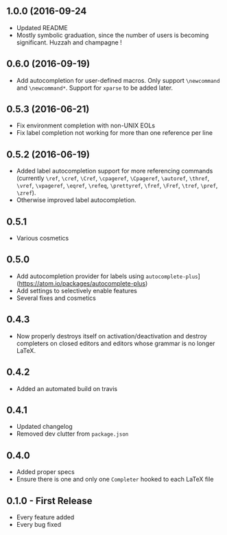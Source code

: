 ## 1.0.0 (2016-09-24
  - Updated README
  - Mostly symbolic graduation, since the number of users is becoming significant. Huzzah and champagne !
## 0.6.0 (2016-09-19)
  - Add autocompletion for user-defined macros. Only support `\newcommand` and `\newcommand*`. Support for `xparse` to be added later.

## 0.5.3 (2016-06-21)
* Fix environment completion with non-UNIX EOLs
* Fix label completion not working for more than one reference per line

## 0.5.2 (2016-06-19)
* Added label autocompletion support for more referencing commands (currently `\ref`, `\cref`, `\Cref`, `\cpageref`, `\Cpageref`, `\autoref`, `\thref`, `\vref`, `\vpageref`, `\eqref`, `\refeq`, `\prettyref`, `\fref`, `\Fref`, `\tref`, `\pref`, `\zref`).
* Otherwise improved label autocompletion.

## 0.5.1
* Various cosmetics

## 0.5.0
* Add autocompletion provider for labels using `autocomplete-plus`](https://atom.io/packages/autocomplete-plus)
* Add settings to selectively enable features
* Several fixes and cosmetics

## 0.4.3
* Now properly destroys itself on activation/deactivation and destroy completers on closed editors and editors whose grammar is no longer LaTeX.

## 0.4.2
* Added an automated build on travis

## 0.4.1
* Updated changelog
* Removed dev clutter from `package.json`

## 0.4.0
* Added proper specs
* Ensure there is one and only one `Completer` hooked to each LaTeX file

## 0.1.0 - First Release
* Every feature added
* Every bug fixed
